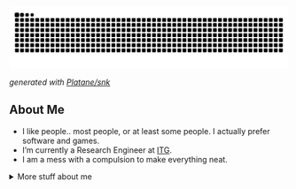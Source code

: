<picture>
  <source media="(prefers-color-scheme: dark)" srcset="https://raw.githubusercontent.com/Meleagrista/Meleagrista/output/github-contribution-grid-snake-dark.svg">
  <source media="(prefers-color-scheme: light)" srcset="https://raw.githubusercontent.com/Meleagrista/Meleagrista/output/github-contribution-grid-snake.svg">
  <img alt="GitHub contribution grid snake animation" src="https://raw.githubusercontent.com/Meleagrista/Meleagrista/output/github-contribution-grid-snake.svg">
</picture>

_generated with [Platane/snk](https://github.com/Platane/snk)_

## About Me
- I like people.. most people, or at least some people. I actually prefer software and games.
- I’m currently a Research Engineer at [ITG](https://itg.es).
- I am a mess with a compulsion to make everything neat.

<details>
<summary>
  More stuff about me
</summary>

> _Nothing to see here yet._